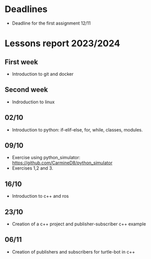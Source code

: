# Deadlines
- Deadline for the first assignment 12/11
# Lessons report 2023/2024

## First week
- Introduction to git and docker
## Second week
- Indroduction to linux
## 02/10
- Introduction to python: if-elif-else, for, while, classes, modules.

## 09/10
- Exercise using python_simulator: https://github.com/CarmineD8/python_simulator
- Exercises 1,2 and 3.

## 16/10
- Introduction to c++ and ros

## 23/10
- Creation of a c++ project and publisher-subscriber c++ example

## 06/11
- Creation of publishers and subscribers for turtle-bot in c++

